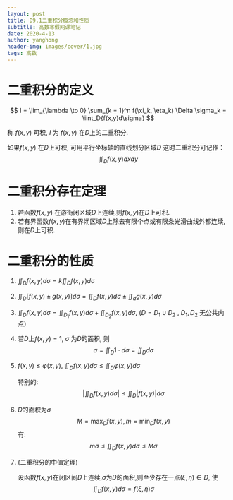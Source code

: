 ```yaml
---
layout: post
title: D9.1二重积分概念和性质
subtitle: 高数寒假网课笔记
date: 2020-4-13
author: yanghong
header-img: images/cover/1.jpg
tags: 高数 
---
```


# 二重积分的定义

$$
I = \lim_{\lambda \to 0} \sum_{k = 1}^n f(\xi_k, \eta_k) \Delta \sigma_k = \iint_D{f(x,y)d\sigma}
$$

称 $f(x, y)$ 可积, $I$ 为 $f(x,y)$ 在$D$上的二重积分.



如果$f(x,y)$ 在$D$上可积, 可用平行坐标轴的直线划分区域$D$ 这时二重积分可记作：
$$
\iint_Df(x,y) dxdy
$$

# 二重积分存在定理

1. 若函数$f(x, y)$ 在游街闭区域$D$上连续,则$f(x,y)$在$D$上可积.
2. 若有界函数$f(x,y)$在有界闭区域$D$上除去有限个点或有限条光滑曲线外都连续,则在$D$上可积. 





# 二重积分的性质

1. $\iint_D f(x, y) d \sigma =k \iint _D f(x, y) d \sigma$

2. $\iint_D[f(x, y) \pm g(x, y)]d\sigma = \iint_Df(x, y)d\sigma \pm \iint_dg(x, y) d\sigma$

3. $\iint_Df(x, y) d\sigma = \iint_{D_1} f(x, y) d\sigma + \iint_{D_2}f(x, y)d\sigma$, ($D = D_1\cup D_2$ , $D_1, D_2$ 无公共内点)

4. 若$D$上$f(x, y) = 1$, $\sigma$ 为$D$的面积, 则
	$$
	\sigma= \iint_D1\cdot d\sigma=\iint_D d\sigma
	$$

5. $f(x,y)\le \varphi(x,y)$, $\iint_D f(x,y)d\sigma \le \iint_D \varphi(x,y)d\sigma$

	特别的:
	$$
	\left\vert\iint_Df(x,y)d\sigma \right\vert\le \iint_D\vert f(x, y)\vert d \sigma
	$$

6. $D$的面积为$\sigma$
	$$
	M = \max_{D} f(x, y), m = \min_D f(x, y)
	$$
	有:
	$$
	m\sigma \le \iint_Df(x,y)d\sigma\le M\sigma
	$$

7. (二重积分的中值定理)

	设函数$f(x,y)$在闭区间$D$上连续,$\sigma$为$D$的面积,则至少存在一点$(\xi,\eta)\in D$, 使
	$$
	\iint_Df(x,y)d\sigma=f(\xi,\eta)\sigma
	$$











